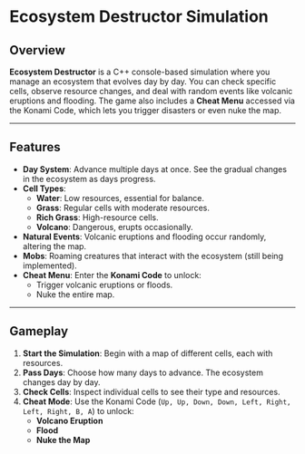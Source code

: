 # Ecosystem Destructor Simulation

## Overview

**Ecosystem Destructor** is a C++ console-based simulation where you manage an ecosystem that evolves day by day. You can check specific cells, observe resource changes, and deal with random events like volcanic eruptions and flooding. The game also includes a **Cheat Menu** accessed via the Konami Code, which lets you trigger disasters or even nuke the map.

---

## Features

- **Day System**: Advance multiple days at once. See the gradual changes in the ecosystem as days progress.
- **Cell Types**:
  - **Water**: Low resources, essential for balance.
  - **Grass**: Regular cells with moderate resources.
  - **Rich Grass**: High-resource cells.
  - **Volcano**: Dangerous, erupts occasionally.
- **Natural Events**: Volcanic eruptions and flooding occur randomly, altering the map.
- **Mobs**: Roaming creatures that interact with the ecosystem (still being implemented).
- **Cheat Menu**: Enter the **Konami Code** to unlock:
  - Trigger volcanic eruptions or floods.
  - Nuke the entire map.

---

## Gameplay

1. **Start the Simulation**: Begin with a map of different cells, each with resources.
2. **Pass Days**: Choose how many days to advance. The ecosystem changes day by day.
3. **Check Cells**: Inspect individual cells to see their type and resources.
4. **Cheat Mode**: Use the Konami Code (`Up, Up, Down, Down, Left, Right, Left, Right, B, A`) to unlock:
   - **Volcano Eruption**
   - **Flood**
   - **Nuke the Map**
